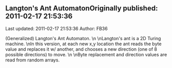## Langton's Ant AutomatonOriginally published: 2011-02-17 21:53:36 
Last updated: 2011-02-17 21:53:36 
Author: FB36  
 
(Generalized) Langton's Ant Automaton.\n\nLangton's ant is a 2D Turing machine.\nIn this version, at each new x,y location the ant reads the byte value and replaces it w/ another, and chooses a new direction (one of 8 possible directions) to move.\n\nByte replacement and direction values are read from random arrays.